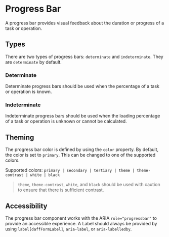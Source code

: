 # Progress Bar
A progress bar provides visual feedback about the duration or progress of a task or operation.

## Types
There are two types of progress bars: `determinate` and `indeterminate`. They are `determinate` by default.

### Determinate
Determinate progress bars should be used when the percentage of a task or operation is known.

<design-land-example-viewer-container example="progress-bar-default"></design-land-example-viewer-container>

### Indeterminate
Indeterminate progress bars should be used when the loading percentage of a task or operation is unknown or cannot be calculated.

<design-land-example-viewer-container example="progress-bar-indeterminate"></design-land-example-viewer-container>

## Theming
The progress bar color is defined by using the `color` property. By default, the color is set to `primary`. This can be changed to one of the supported colors.

Supported colors: `primary | secondary | tertiary | theme | theme-contrast | white | black`

> `theme`, `theme-contrast`, `white`, and `black` should be used with caution to ensure that there is sufficient contrast.

<design-land-example-viewer-container example="progress-bar-themes"></design-land-example-viewer-container>

## Accessibility
The progress bar component works with the ARIA `role="progressbar"` to provide an accessible experience. A Label should always be provided by using `label[daffFormLabel]`, `aria-label`, or `aria-labelledby`.
